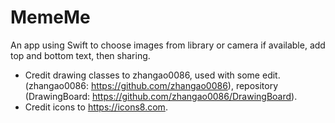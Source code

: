 # MemeMe
An app using Swift to choose images from library or camera if available, add top and bottom text, then sharing.

- Credit drawing classes to zhangao0086, used with some edit. (zhangao0086: https://github.com/zhangao0086), repository (DrawingBoard: https://github.com/zhangao0086/DrawingBoard).
- Credit icons to https://icons8.com.

